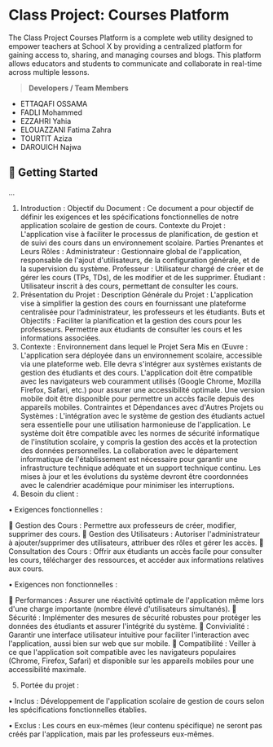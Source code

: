 # Class Project: Courses Platform

The Class Project Courses Platform is a complete web utility designed to empower teachers at School X by providing a centralized platform for gaining access to, sharing, and managing courses and blogs. This platform allows educators and students to communicate and collaborate in real-time across multiple lessons.

> **Developers / Team Members**
> 
- ETTAQAFI OSSAMA
- FADLI Mohammed
- EZZAHRI Yahia
- ELOUAZZANI Fatima Zahra
- TOURTIT Aziza
- DAROUICH Najwa

## 🚀 Getting Started

...
1. Introduction :
Objectif du Document : Ce document a pour objectif de définir les exigences et les spécifications fonctionnelles de notre application scolaire de gestion de cours.
Contexte du Projet : L'application vise à faciliter le processus de planification, de gestion et de suivi des cours dans un environnement scolaire.
Parties Prenantes et Leurs Rôles :
Administrateur : Gestionnaire global de l'application, responsable de l'ajout d'utilisateurs, de la configuration générale, et de la supervision du système.
Professeur : Utilisateur chargé de créer et de gérer les cours (TPs, TDs), de les modifier et de les supprimer.
Étudiant : Utilisateur inscrit à des cours, permettant de consulter les cours.
2. Présentation du Projet :
Description Générale du Projet : L'application vise à simplifier la gestion des cours en fournissant une plateforme centralisée pour l’administrateur, les professeurs et les étudiants.
Buts et Objectifs :
Faciliter la planification et la gestion des cours pour les professeurs.
Permettre aux étudiants de consulter les cours et les informations associées.
3. Contexte :
Environnement dans lequel le Projet Sera Mis en Œuvre :
L'application sera déployée dans un environnement scolaire, accessible via une plateforme web.
Elle devra s'intégrer aux systèmes existants de gestion des étudiants et des cours.
L'application doit être compatible avec les navigateurs web couramment utilisés (Google Chrome, Mozilla Firefox, Safari, etc.) pour assurer une accessibilité optimale.
Une version mobile doit être disponible pour permettre un accès facile depuis des appareils mobiles.
Contraintes et Dépendances avec d'Autres Projets ou Systèmes :
L'intégration avec le système de gestion des étudiants actuel sera essentielle pour une utilisation harmonieuse de l'application.
Le système doit être compatible avec les normes de sécurité informatique de l'institution scolaire, y compris la gestion des accès et la protection des données personnelles.
La collaboration avec le département informatique de l'établissement est nécessaire pour garantir une infrastructure technique adéquate et un support technique continu.
Les mises à jour et les évolutions du système devront être coordonnées avec le calendrier académique pour minimiser les interruptions.
4. Besoin du client :

•	Exigences fonctionnelles :

	Gestion des Cours : Permettre aux professeurs de créer, modifier, supprimer des cours.
	Gestion des Utilisateurs : Autoriser l'administrateur à ajouter/supprimer des utilisateurs, attribuer des rôles et gérer les accès.
	Consultation des Cours : Offrir aux étudiants un accès facile pour consulter les cours, télécharger des ressources, et accéder aux informations relatives aux cours.

•	Exigences non fonctionnelles : 

	Performances : Assurer une réactivité optimale de l'application même lors d'une charge importante (nombre élevé d'utilisateurs simultanés).
	Sécurité : Implémenter des mesures de sécurité robustes pour protéger les données des étudiants et assurer l'intégrité du système.
	Convivialité : Garantir une interface utilisateur intuitive pour faciliter l'interaction avec l'application, aussi bien sur web que sur mobile.
	Compatibilité : Veiller à ce que l'application soit compatible avec les navigateurs populaires (Chrome, Firefox, Safari) et disponible sur les appareils mobiles pour une accessibilité maximale.


5. Portée du projet :

•	Inclus : Développement de l'application scolaire de gestion de cours selon les spécifications fonctionnelles établies.

•	Exclus : Les cours en eux-mêmes (leur contenu spécifique) ne seront pas créés par l'application, mais par les professeurs eux-mêmes.

